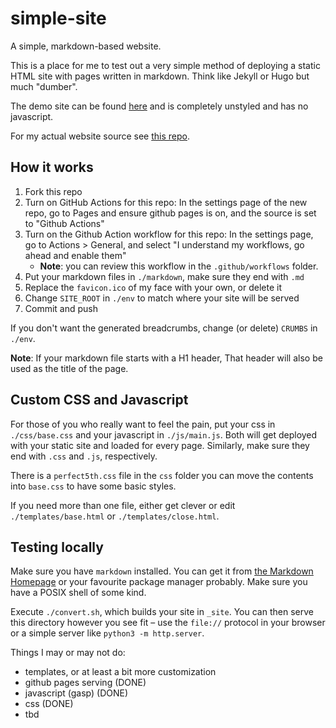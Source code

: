 # simple-site
A simple, markdown-based website.

This is a place for me to test out a very simple method of deploying a static HTML site with pages written in markdown. Think like Jekyll or Hugo but much "dumber".

The demo site can be found [here][demo site] and is completely unstyled and has no javascript.

For my actual website source see [this repo][1].

## How it works

1. Fork this repo
2. Turn on GitHub Actions for this repo: In the settings page of the new repo, go to Pages and ensure github pages is on, and the source is set to "Github Actions"
3. Turn on the Github Action workflow for this repo: In the settings page, go to Actions > General, and select "I understand my workflows, go ahead and enable them"
    - **Note**: you can review this workflow in the `.github/workflows` folder.
4. Put your markdown files in `./markdown`, make sure they end with `.md`
5. Replace the `favicon.ico` of my face with your own, or delete it
6. Change `SITE_ROOT` in `./env` to match where your site will be served
7. Commit and push


If you don't want the generated breadcrumbs, change (or delete) `CRUMBS` in `./env`.

**Note**: If your markdown file starts with a H1 header, That header will also be used as the title of the page.

## Custom CSS and Javascript

For those of you who really want to feel the pain, put your css in `./css/base.css` and your javascript in `./js/main.js`.
Both will get deployed with your static site and loaded for every page. Similarly, make sure they end with `.css` and `.js`,
respectively.

There is a `perfect5th.css` file in the `css` folder you can move the contents into `base.css` to have some basic styles.

If you need more than one file, either get clever or edit `./templates/base.html` or `./templates/close.html`.

## Testing locally

Make sure you have `markdown` installed. You can get it from [the Markdown Homepage][2] or your favourite package manager probably.
Make sure you have a POSIX shell of some kind.

Execute `./convert.sh`, which builds your site in `_site`. You can then serve this directory however you see fit – use the `file://`
protocol in your browser or a simple server like `python3 -m http.server`.

Things I may or may not do:
  * templates, or at least a bit more customization
  * github pages serving (DONE)
  * javascript (gasp) (DONE)
  * css (DONE)
  * tbd

   [1]: https://github.com/Perfect5th/perfect5th.github.io "Perfect5th's Personal Site Repo"
   [2]: https://daringfireball.net/projects/markdown/ "Daring Fireball Markdown Project Page"
   [demo site]: https://mitchellburton.ca/simple-site "Demo Site"
